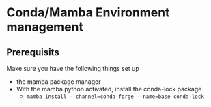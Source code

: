 # Conda/Mamba Environment management

## Prerequisits
Make sure you have the following things set up
* the mamba package manager
* With the mamba python activated, install the conda-lock package
    * `mamba install --channel=conda-forge --name=base conda-lock`
    